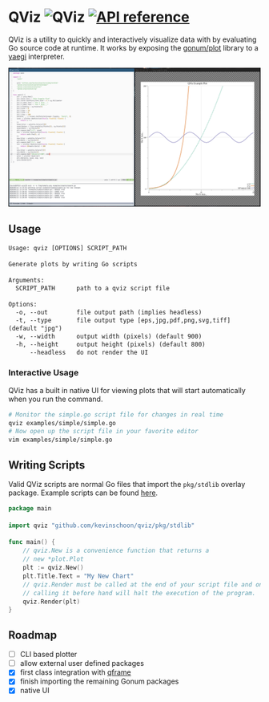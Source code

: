 # QViz ![QViz](https://github.com/kevinschoon/qviz/workflows/QViz/badge.svg) [![API reference](https://img.shields.io/badge/godoc-reference-5272B4)](https://pkg.go.dev/github.com/kevinschoon/qviz?tab=doc)

QViz is a utility to quickly and interactively visualize data with by evaluating Go source code at runtime. It works by exposing the [gonum/plot](https://github.com/gonum/plot/) library to a [yaegi](https://github.com/containous/yaegi/) interpreter.

![ss](static/ss.png)

## Usage

```text
Usage: qviz [OPTIONS] SCRIPT_PATH

Generate plots by writing Go scripts

Arguments:
  SCRIPT_PATH      path to a qviz script file

Options:
  -o, --out        file output path (implies headless)
  -t, --type       file output type [eps,jpg,pdf,png,svg,tiff] (default "jpg")
  -w, --width      output width (pixels) (default 900)
  -h, --height     output height (pixels) (default 800)
      --headless   do not render the UI
```

### Interactive Usage
QViz has a built in native UI for viewing plots that will start automatically when you run the command.
```bash
# Monitor the simple.go script file for changes in real time
qviz examples/simple/simple.go
# Now open up the script file in your favorite editor
vim examples/simple/simple.go
```

## Writing Scripts

Valid QViz scripts are normal Go files that import the `pkg/stdlib` overlay package. 
Example scripts can be found [here](/examples).

```go
package main

import qviz "github.com/kevinschoon/qviz/pkg/stdlib"

func main() {
    // qviz.New is a convenience function that returns a
    // new *plot.Plot 
    plt := qviz.New()
    plt.Title.Text = "My New Chart"
    // qviz.Render must be called at the end of your script file and only once,
    // calling it before hand will halt the execution of the program.
    qviz.Render(plt)
}
```

## Roadmap

- [ ] CLI based plotter
- [ ] allow external user defined packages
- [x] first class integration with [qframe](https://github.com/tobgu/qframe)
- [x] finish importing the remaining Gonum packages
- [x] native UI
